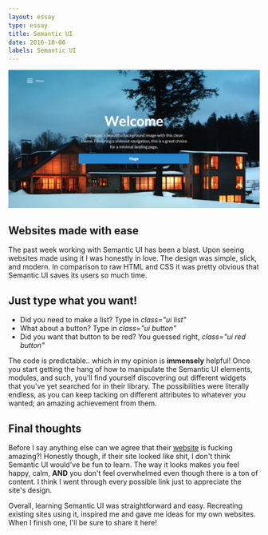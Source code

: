 ```yaml
---
layout: essay
type: essay
title: Semantic UI 
date: 2016-10-06
labels: Semantic UI
---
```


<img src="../images/Semantic.png" style="max-width:100%;">

## Websites made with ease

The past week working with Semantic UI has been a blast. Upon seeing websites made using it
I was honestly in love. The design was simple, slick, and modern. In comparison to raw HTML
and CSS it was pretty obvious that Semantic UI saves its users so much time. 

## Just type what you want!

* Did you need to make a list? Type in *class="ui list"*
* What about a button? Type in *class="ui button"*
* Did you want that button to be red? You guessed right, *class="ui red button"*

The code is predictable.. which in my opinion is **immensely** helpful! Once you start getting
the hang of how to manipulate the Semantic UI elements, modules, and such, you'll find yourself
discovering out different widgets that you've yet searched for in their library. The possibilities
were literally endless, as you can keep tacking on different attributes to whatever you wanted; an 
amazing achievement from them.

## Final thoughts

Before I say anything else can we agree that their [website](http://semantic-ui.com/) is fucking amazing?! 
Honestly though, if their site looked like shit, I don't think Semantic UI would've be fun to learn. 
The way it looks makes you feel happy, calm, **AND** you don't feel overwhelmed even though there is a ton of content.
I think I went through every possible link just to appreciate the site's design.

Overall, learning Semantic UI was straightforward and easy. Recreating existing sites using it,
inspired me and gave me ideas for my own websites. When I finish one, I'll be sure to share it here!

